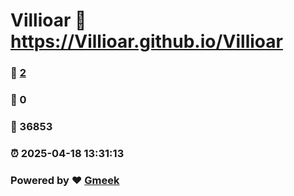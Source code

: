 # Villioar :link: https://Villioar.github.io/Villioar 
### :page_facing_up: [2](https://Villioar.github.io/Villioar/tag.html) 
### :speech_balloon: 0 
### :hibiscus: 36853 
### :alarm_clock: 2025-04-18 13:31:13 
### Powered by :heart: [Gmeek](https://github.com/Meekdai/Gmeek)
